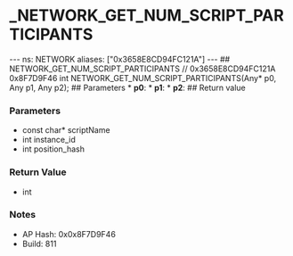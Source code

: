 # _NETWORK_GET_NUM_SCRIPT_PARTICIPANTS

--- ns: NETWORK aliases: ["0x3658E8CD94FC121A"] --- ## NETWORK_GET_NUM_SCRIPT_PARTICIPANTS  // 0x3658E8CD94FC121A 0x8F7D9F46 int NETWORK_GET_NUM_SCRIPT_PARTICIPANTS(Any* p0, Any p1, Any p2);   ## Parameters * **p0**: * **p1**: * **p2**:  ## Return value

### Parameters
* const char* scriptName
* int instance_id
* int position_hash

### Return Value
* int

### Notes
* AP Hash: 0x0x8F7D9F46
* Build: 811

